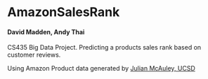 # AmazonSalesRank
#### David Madden, Andy Thai
CS435 Big Data Project. Predicting a products sales rank based on customer reviews.

Using Amazon Product data generated by [Julian McAuley, UCSD](http://jmcauley.ucsd.edu/data/amazon/)
